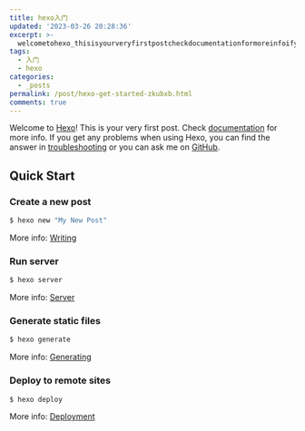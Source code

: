 ```yaml
---
title: hexo入门
updated: '2023-03-26 20:28:36'
excerpt: >-
  welcometohexo_thisisyourveryfirstpostcheckdocumentationformoreinfoifyougetanyproblemswhenusinghexoyoucanfindtheanswerintroubleshootingoryoucanaskmeongithubquickstartcreateanewposthexonewmoreinfo_writingrunserverhexoservermoreinfo_servergeneratestaticfiles
tags:
  - 入门
  - hexo
categories:
  - _posts
permalink: /post/hexo-get-started-zkubxb.html
comments: true
---
```




Welcome to [Hexo](https://hexo.io/)! This is your very first post. Check [documentation](https://hexo.io/docs/) for more info. If you get any problems when using Hexo, you can find the answer in [troubleshooting](https://hexo.io/docs/troubleshooting.html) or you can ask me on [GitHub](https://github.com/hexojs/hexo/issues).

## Quick Start

### Create a new post

```bash
$ hexo new "My New Post"
```

More info: [Writing](https://hexo.io/docs/writing.html)

### Run server

```bash
$ hexo server
```

More info: [Server](https://hexo.io/docs/server.html)

### Generate static files

```bash
$ hexo generate
```

More info: [Generating](https://hexo.io/docs/generating.html)

### Deploy to remote sites

```bash
$ hexo deploy
```

More info: [Deployment](https://hexo.io/docs/one-command-deployment.html)

